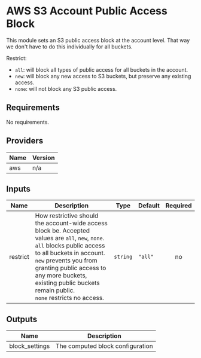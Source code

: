 # AWS S3 Account Public Access Block
This module sets an S3 public access block at the account level. That way we don't have to do this individually for all buckets.

Restrict:
- `all`: will block all types of public access for all buckets in the account.
- `new`: will block any new access to S3 buckets, but preserve any existing access.
- `none`: will not block any S3 public access.

<!-- START -->
## Requirements

No requirements.

## Providers

| Name | Version |
|------|---------|
| aws | n/a |

## Inputs

| Name | Description | Type | Default | Required |
|------|-------------|------|---------|:--------:|
| restrict | How restrictive should the account-wide access block be. Accepted values are `all`, `new`, `none`.<br>  `all` blocks public access to all buckets in account.<br>  `new` prevents you from granting public access to any more buckets, existing public buckets remain public.<br>  `none` restricts no access. | `string` | `"all"` | no |

## Outputs

| Name | Description |
|------|-------------|
| block\_settings | The computed block configuration |

<!-- END -->

